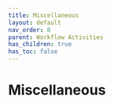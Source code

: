 ```yaml
---
title: Miscellaneous
layout: default
nav_order: 8
parent: Workflow Activities
has_children: true
has_toc: false
---
```


# Miscellaneous


